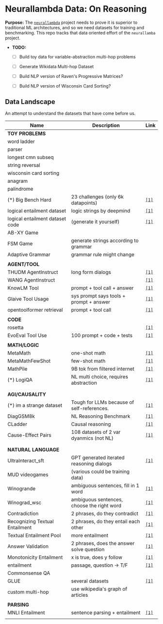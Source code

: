 # Neurallambda Data: On Reasoning

**Purpose:** The [`neurallambda`](https://github.com/neurallambda/neurallambda) project needs to prove it is superior to traditional ML architectures, and so we need datasets for training and benchmarking. This repo tracks that data oriented effort of the `neurallamba` project.

* **TODO:**
  * [ ] Build toy data for variable-abstraction multi-hop problems
  * [ ] Generate Wikidata Multi-hop Dataset
  * [ ] Build NLP version of Raven's Progressive Matrices?
  * [ ] Build NLP version of Wisconsin Card Sorting?


## Data Landscape

An attempt to understand the datasets that have come before us.


| Name                            | Description                                | Link                                                                                    |
|---------------------------------|--------------------------------------------|-----------------------------------------------------------------------------------------|
| **TOY PROBLEMS**                |                                            |                                                                                         |
| word ladder                     |                                            |                                                                                         |
| parser                          |                                            |                                                                                         |
| longest cmn subseq              |                                            |                                                                                         |
| string reversal                 |                                            |                                                                                         |
| wisconsin card sorting          |                                            |                                                                                         |
| anagram                         |                                            |                                                                                         |
| palindrome                      |                                            |                                                                                         |
| (*) Big Bench Hard              | 23 challenges (only 6k datapoints)         | [`[1]`](https://github.com/suzgunmirac/BIG-Bench-Hard)                                  |
| logical entailment dataset      | logic strings by deepmind                  | [`[1]`](https://huggingface.co/datasets/tasksource/logical-entailment)                  |
| logical entailment dataset code | (generate it yourself)                     | [`[1]`](https://github.com/google-deepmind/logical-entailment-dataset)                  |
| AB-XY Game                      |                                            |                                                                                         |
| FSM Game                        | generate strings according to grammar      |                                                                                         |
| Adaptive Grammar                | grammar rule might change                  |                                                                                         |
|                                 |                                            |                                                                                         |
| **AGENT/TOOL**                  |                                            |                                                                                         |
| THUDM AgentInstruct             | long form dialogs                          | [`[1]`](https://huggingface.co/datasets/THUDM/AgentInstruct)                            |
| WANG AgentInstruct              |                                            | [`[1]`](https://huggingface.co/datasets/WangResearchLab/AgentInstruct)                  |
| KnowLM Tool                     | prompt + tool call + answer                | [`[1]`](https://huggingface.co/datasets/zjunlp/KnowLM-Tool)                             |
| Glaive Tool Usage               | sys prompt says tools + prompt + answer    | [`[1]`](https://huggingface.co/datasets/roborovski/glaive-tool-usage-dpo)               |
| opentoolformer retrieval        | prompt + tool call                         | [`[1]`](https://huggingface.co/datasets/kenhktsui/open-toolformer-retrieval)            |
|                                 |                                            |                                                                                         |
| **CODE**                        |                                            |                                                                                         |
| rosetta                         |                                            | [`[1]`](https://huggingface.co/datasets/cakiki/rosetta-code)                            |
| EvoEval Tool Use                | 100 prompt + code + tests                  | [`[1]`](https://huggingface.co/datasets/evoeval/EvoEval_tool_use)                       |
|                                 |                                            |                                                                                         |
| **MATH/LOGIC**                  |                                            |                                                                                         |
| MetaMath                        | one-shot math                              | [`[1]`](https://github.com/meta-math/MetaMath)                                          |
| MetaMathFewShot                 | few-shot math                              | [`[1]`](https://huggingface.co/datasets/abacusai/MetaMathFewshot)                       |
| MathPile                        | 9B tok from filtered internet              | [`[1]`](https://huggingface.co/datasets/GAIR/MathPile)                                  |
| (*) LogiQA                      | NL multi choice, requires abstraction      | [`[1]`](https://github.com/lgw863/LogiQA-dataset)                                       |
|                                 |                                            |                                                                                         |
|                                 |                                            |                                                                                         |
| **AGI/CAUSALITY**               |                                            |                                                                                         |
| (*) im a strange dataset        | Tough for LLMs because of self-references. | [`[1]`](https://github.com/TristanThrush/i-am-a-strange-dataset)                        |
| DiagGSM8k                       | NL Reasoning Benchmark                     | [`[1]`](https://github.com/dvlab-research/MR-GSM8K)                                     |
| CLadder                         | Causal reasoning                           | [`[1]`](https://huggingface.co/datasets/causalnlp/CLadder)                              |
| Cause-Effect Pairs              | 108 datasets of 2 var dyanmics (not NL)    | [`[1]`](https://webdav.tuebingen.mpg.de/cause-effect/)                                  |
|                                 |                                            |                                                                                         |
|                                 |                                            |                                                                                         |
| **NATURAL LANGUAGE**            |                                            |                                                                                         |
| UltraInteract_sft               | GPT generated iterated reasoning dialogs   | [`[1]`](https://huggingface.co/datasets/openbmb/UltraInteract_sft)                      |
| MUD videogames                  | (various could be training data)           |                                                                                         |
| Winogrande                      | ambiguous sentences, fill in 1 word        | [`[1]`](https://huggingface.co/datasets/winogrande)                                     |
| Winograd_wsc                    | ambiguous sentences, choose the right word | [`[1]`](https://huggingface.co/datasets/winograd_wsc)                                   |
| Contradiction                   | 2 phrases, do they contradict              | [`[1]`](https://www-nlp.stanford.edu/projects/contradiction/)                           |
| Recognizing Textual Entailment  | 2 phrases, do they entail each other       | [`[1]`](https://github.com/hltfbk/EOP-1.2.1/wiki/Data-Sets)                             |
| Textual Entailment Pool         | more entailment                            | [`[1]`](https://www.aclweb.org/aclwiki/index.php?title=Textual_Entailment_Resource_Poo) |
| Answer Validation               | 2 phrases, does the answer solve question  | [`[1]`](http://nlp.uned.es/clef-qa/repository/ave.php)                                  |
| Monotonicity Entailment         | x is true, does y follow                   | [`[1]`](https://huggingface.co/datasets/tasksource/monotonicity-entailment)             |
| entailment                      | passage, question -> T/F                   | [`[1]`](https://huggingface.co/datasets/nc33/entailment)                                |
| Commonsense QA                  |                                            |                                                                                         |
| GLUE                            | several datasets                           | [`[1]`](https://huggingface.co/datasets/nyu-mll/glue)                                   |
| custom multi-hop                | use wikipedia's graph of articles          |                                                                                         |
|                                 |                                            |                                                                                         |
| **PARSING**                     |                                            |                                                                                         |
| MNLI Entailment                 | sentence parsing + entailment              | [`[1]`](https://huggingface.co/datasets/westphal-jan/mnli_entailment)                   |
|                                 |                                            |                                                                                         |
